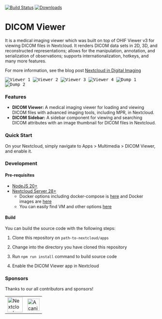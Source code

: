 [![Build Status](https://github.com/ayselafsar/dicomviewer/workflows/Build/badge.svg)](https://github.com/ayselafsar/dicomviewer/actions?workflow=Build)
[![Downloads](https://img.shields.io/github/downloads/ayselafsar/dicomviewer/total.svg)](https://github.com/ayselafsar/dicomviewer/releases)

# DICOM Viewer

It is a medical imaging viewer which was built on top of OHIF Viewer v3 for viewing DICOM files in Nextcloud. 
It renders DICOM data sets in 2D, 3D, and reconstructed representations; allows for the manipulation, annotation, 
and serialization of observations; supports internationalization, hotkeys, and many more features.

For more information, see the blog post [Nextcloud in Digital Imaging](https://nextcloud.com/blog/digital-imaging-for-medicine-in-nextcloud/)


<kbd>![Viewer 1](https://github.com/ayselafsar/dicomviewer/blob/master/screenshots/viewer1.png)  </kbd>
<kbd>![Viewer 2](https://github.com/ayselafsar/dicomviewer/blob/master/screenshots/viewer2.png)  </kbd>
<kbd>![Viewer 3](https://github.com/ayselafsar/dicomviewer/blob/master/screenshots/viewer3.png)  </kbd>
<kbd>![Viewer 4](https://github.com/ayselafsar/dicomviewer/blob/master/screenshots/viewer4.png)  </kbd>
<kbd>![Dump 1](https://github.com/ayselafsar/dicomviewer/blob/master/screenshots/dump1.png)  </kbd>
<kbd>![Dump 2](https://github.com/ayselafsar/dicomviewer/blob/master/screenshots/dump2.png)  </kbd>


### Features

* **DICOM Viewer:** A medical imaging viewer for loading and viewing DICOM files with advanced imaging tools, including MPR, in Nextcloud.
* **DICOM Sidebar:** A sidebar component for viewing and searching DICOM attributes with an image thumbnail for DICOM files in Nextcloud.


### Quick Start

On your Nextcloud, simply navigate to Apps > Multimedia > DICOM Viewer, and enable it.


### Development

#### Pre-requisites

- [NodeJS 20+](https://nodejs.org)
- [Nextcloud Server 28+](https://nextcloud.com/install/#instructions-server)
  * Docker options including docker-compose is [here](https://github.com/nextcloud/docker) and Docker images are [here](https://hub.docker.com/_/nextcloud/)
  * You can easily find VM and other options [here](https://nextcloud.com)

#### Build

You can build the source code with the following steps:

1. Clone this repository on `path-to-nextcloud/apps`

2. Change into the directory you have cloned this repository

3. Run `npm run install` command to build source code

4. Enable the DICOM Viewer app in Nextcloud

### Sponsors

Thanks to our all contributors and sponsors!

<table>
  <tr>
    <td><a href="https://nextcloud.com"><img src="https://user-images.githubusercontent.com/8215016/70382026-f51b2200-1922-11ea-9121-6bbbb9fb2a6f.png" height="50px;" alt="Nextcloud"/></td>
    <td><a href="https://acanio.com"><img src="https://github.com/ayselafsar/dicomviewer/assets/8215016/75d7bcf7-9d20-48b4-ba2f-7fe82138010b" height="40px;" alt="Acanio"/></td>
  </tr>
</table>
